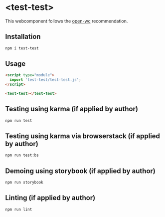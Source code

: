 # \<test-test>

This webcomponent follows the [open-wc](https://github.com/open-wc/open-wc) recommendation.

## Installation
```bash
npm i test-test
```

## Usage
```html
<script type="module">
  import 'test-test/test-test.js';
</script>

<test-test></test-test>
```

## Testing using karma (if applied by author)
```bash
npm run test
```

## Testing using karma via browserstack (if applied by author)
```bash
npm run test:bs
```

## Demoing using storybook (if applied by author)
```bash
npm run storybook
```

## Linting (if applied by author)
```bash
npm run lint
```
